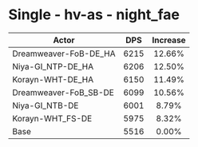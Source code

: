 # Single - hv-as - night_fae
| Actor | DPS | Increase |
|---|:---:|:---:|
|Dreamweaver-FoB-DE_HA|6215|12.66%|
|Niya-GI_NTP-DE_HA|6206|12.50%|
|Korayn-WHT-DE_HA|6150|11.49%|
|Dreamweaver-FoB_SB-DE|6099|10.56%|
|Niya-GI_NTB-DE|6001|8.79%|
|Korayn-WHT_FS-DE|5975|8.32%|
|Base|5516|0.00%|
